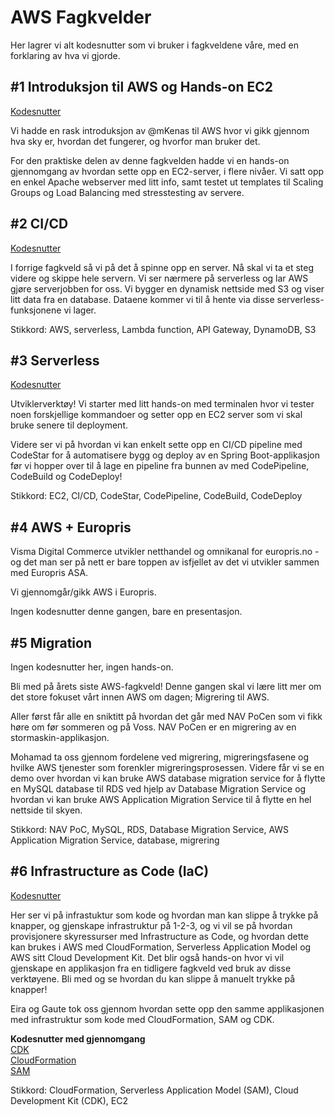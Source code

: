 # AWS Fagkvelder

Her lagrer vi alt kodesnutter som vi bruker i fagkveldene våre, med en forklaring av hva vi gjorde.

## \#1 Introduksjon til AWS og Hands-on EC2

[Kodesnutter](./08.09.2021)

Vi hadde en rask introduksjon av @mKenas til AWS hvor vi gikk gjennom hva sky er, hvordan det fungerer, og hvorfor man bruker det.

For den praktiske delen av denne fagkvelden hadde vi en hands-on gjennomgang av hvordan sette opp en EC2-server, i flere nivåer. Vi satt opp en enkel Apache webserver med litt info, samt testet ut templates til Scaling Groups og Load Balancing med stresstesting av servere.

## \#2 CI/CD

[Kodesnutter](./19.10.2021)

I forrige fagkveld så vi på det å spinne opp en server. Nå skal vi ta et steg videre og skippe hele servern. Vi ser nærmere på serverless og lar AWS gjøre serverjobben for oss. Vi bygger en dynamisk nettside med S3 og viser litt data fra en database. Dataene kommer vi til å hente via disse serverless-funksjonene vi lager.

Stikkord: AWS, serverless, Lambda function, API Gateway, DynamoDB, S3

## \#3 Serverless

[Kodesnutter](./11.11.2021)

Utviklerverktøy! Vi starter med litt hands-on med terminalen hvor vi tester noen forskjellige kommandoer og setter opp en EC2 server som vi skal bruke senere til deployment.

Videre ser vi på hvordan vi kan enkelt sette opp en CI/CD pipeline med CodeStar for å automatisere bygg og deploy av en Spring Boot-applikasjon før vi hopper over til å lage en pipeline fra bunnen av med CodePipeline, CodeBuild og CodeDeploy!

Stikkord: EC2, CI/CD, CodeStar, CodePipeline, CodeBuild, CodeDeploy

## \#4 AWS + Europris

Visma Digital Commerce utvikler netthandel og omnikanal for europris.no - og det man ser på nett er bare toppen av isfjellet av det vi utvikler sammen med Europris ASA.

Vi gjennomgår/gikk AWS i Europris.

Ingen kodesnutter denne gangen, bare en presentasjon.

## \#5 Migration

Ingen kodesnutter her, ingen hands-on.

Bli med på årets siste AWS-fagkveld! Denne gangen skal vi lære litt mer om det store fokuset vårt innen AWS om dagen; Migrering til AWS.

Aller først får alle en sniktitt på hvordan det går med NAV PoCen som vi fikk høre om før sommeren og på Voss. NAV PoCen er en migrering av en stormaskin-applikasjon.

Mohamad ta oss gjennom fordelene ved migrering, migreringsfasene og hvilke AWS tjenester som forenkler migreringsprosessen. Videre får vi se en demo over hvordan vi kan bruke AWS database migration service for å flytte en MySQL database til RDS ved hjelp av Database Migration Service og hvordan vi kan bruke AWS Application Migration Service til å flytte en hel nettside til skyen.

Stikkord: NAV PoC, MySQL, RDS, Database Migration Service, AWS Application Migration Service, database, migrering

## \#6 Infrastructure as Code (IaC)

[Kodesnutter](./25.01.2022)

Her ser vi på infrastuktur som kode og hvordan man kan slippe å trykke på knapper, og gjenskape infrastruktur på 1-2-3, og vi vil se på hvordan provisjonere skyressurser med Infrastructure as Code, og hvordan dette kan brukes i AWS med CloudFormation, Serverless Application Model og AWS sitt Cloud Development Kit. Det blir også hands-on hvor vi vil gjenskape en applikasjon fra en tidligere fagkveld ved bruk av disse verktøyene. Bli med og se hvordan du kan slippe å manuelt trykke på knapper!

Eira og Gaute tok oss gjennom hvordan sette opp den samme applikasjonen med infrastruktur som kode med CloudFormation, SAM og CDK.

**Kodesnutter med gjennomgang**\
[CDK](./25.01.2022/CDK)\
[CloudFormation](./25.01.2022/CloudFormation)\
[SAM](./25.01.2022/SAM)

Stikkord: CloudFormation, Serverless Application Model (SAM), Cloud Development Kit (CDK), EC2
